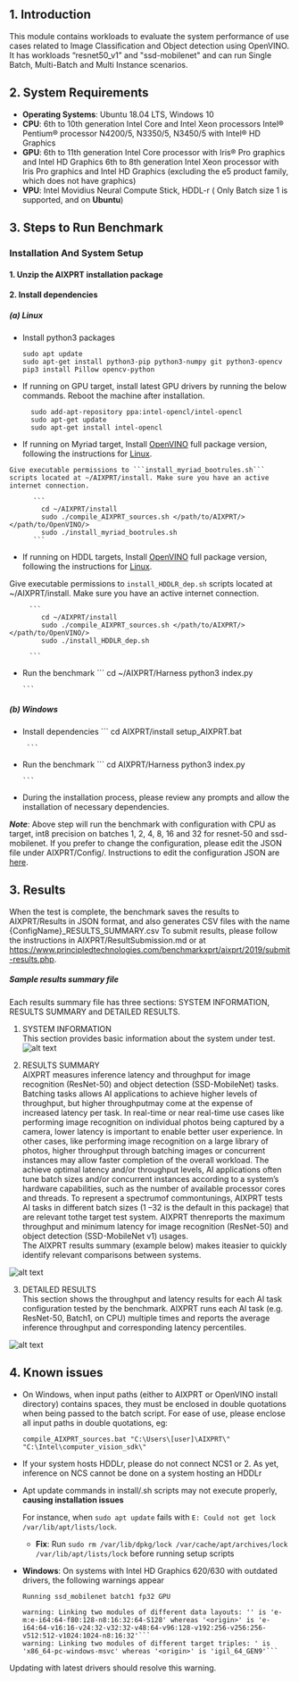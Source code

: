 ## 1. Introduction
This module contains workloads to evaluate the system performance of use cases related to Image Classification and Object detection using OpenVINO.
It has workloads “resnet50_v1” and "ssd-mobilenet" and can run Single Batch, Multi-Batch and Multi Instance scenarios.

## 2. System Requirements

* **Operating Systems**: Ubuntu 18.04 LTS, Windows 10
* **CPU**:
	  6th to 10th generation Intel Core and Intel Xeon processors
    Intel® Pentium® processor N4200/5, N3350/5, N3450/5 with Intel® HD Graphics
* **GPU**:
	  6th to 11th generation Intel Core processor with Iris® Pro graphics and Intel HD Graphics
    6th to 8th generation Intel Xeon processor with Iris Pro graphics and Intel HD Graphics (excluding the e5 product family, which does not have graphics)
* **VPU**:
    Intel Movidius Neural Compute Stick, HDDL-r  ( Only Batch size 1 is supported, and on **Ubuntu**)

## 3. Steps to Run Benchmark

### Installation And System Setup
#### 1. Unzip the AIXPRT installation package

#### 2. Install dependencies

##### (a) Linux

   * Install python3 packages
      ```
      sudo apt update
      sudo apt-get install python3-pip python3-numpy git python3-opencv
      pip3 install Pillow opencv-python
      ```

   * If running on GPU target, install latest GPU drivers by running the below commands. Reboot the machine after installation.

       ```
         sudo add-apt-repository ppa:intel-opencl/intel-opencl
         sudo apt-get update
         sudo apt-get install intel-opencl
       ```

   * If running on Myriad target, Install [OpenVINO](https://docs.openvinotoolkit.org/latest/_docs_install_guides_installing_openvino_linux.html) full package version, following the instructions for [Linux](https://software.intel.com/en-us/articles/OpenVINO-Install-Linux).<br/>

    Give executable permissions to ```install_myriad_bootrules.sh``` scripts located at ~/AIXPRT/install. Make sure you have an active internet connection.

          ```
            cd ~/AIXPRT/install
            sudo ./compile_AIXPRT_sources.sh </path/to/AIXPRT/> </path/to/OpenVINO/>
            sudo ./install_myriad_bootrules.sh
          ```

   * If running on HDDL targets, Install [OpenVINO](https://docs.openvinotoolkit.org/latest/_docs_install_guides_installing_openvino_linux.html) full package version, following the instructions for [Linux](https://software.intel.com/en-us/articles/OpenVINO-Install-Linux).<br/>

   Give executable permissions to ```install_HDDLR_dep.sh``` scripts located at ~/AIXPRT/install. Make sure you have an active internet connection.

         ```
            cd ~/AIXPRT/install
            sudo ./compile_AIXPRT_sources.sh </path/to/AIXPRT/> </path/to/OpenVINO/>
            sudo ./install_HDDLR_dep.sh

         ```

   * Run the benchmark
         ```
            cd ~/AIXPRT/Harness
            python3 index.py

         ```


##### (b) Windows
   * Install dependencies
          ```
          cd AIXPRT/install
          setup_AIXPRT.bat

          ```

   * Run the benchmark
         ```
            cd AIXPRT/Harness
            python3 index.py

         ```
   * During the installation process, please review any prompts and allow the installation of necessary dependencies.

***Note***: Above step will run the benchmark with configuration with CPU as target, int8 precision on batches 1, 2, 4, 8, 16 and 32 for resnet-50 and ssd-mobilenet.
   If you prefer to change the configuration, please edit the JSON file under AIXPRT/Config/. Instructions to edit the configuration JSON are [here](https://github.com/BenchmarkXPRT/AIXPRT/blob/master/Tensorflow/AIXPRT/EditConfig.md).

## 3. Results

When the test is complete, the benchmark saves the results to AIXPRT/Results in JSON format, and also generates CSV files with the name {ConfigName}_RESULTS_SUMMARY.csv
To submit results, please follow the instructions in AIXPRT/ResultSubmission.md or at https://www.principledtechnologies.com/benchmarkxprt/aixprt/2019/submit-results.php.


##### Sample results summary file <br/>

Each results summary file has three sections: SYSTEM INFORMATION, RESULTS SUMMARY and DETAILED RESULTS.<br/>
 1. SYSTEM INFORMATION <br/>
    This section provides basic information about the system under test. <br/>
    ![alt text](https://github.com/BenchmarkXPRT/AIXPRT/tree/master/Tensorflow/AIXPRT/Harness/assets/tensorflow_systemInfo.png)

 2. RESULTS SUMMARY <br/>
    AIXPRT measures inference latency and throughput for image recognition (ResNet-50) and object detection (SSD-MobileNet) tasks. Batching tasks allows AI applications to achieve
higher levels of throughput, but higher throughputmay come at the expense of increased latency per task. In real-time or near real-time use cases like performing image recognition
on individual photos being captured by a camera, lower latency is important to enable better user experience. In other cases, like performing image recognition on a large library of
photos, higher throughput through batching images or concurrent instances may allow faster completion of the overall workload. The achieve optimal latency and/or throughput levels,
AI applications often tune batch sizes and/or concurrent instances according to a system’s hardware capabilities, such as the number of available processor cores and threads.
To represent a spectrumof commontunings, AIXPRT tests AI tasks in different batch sizes (1 –32 is the default in this package) that are relevant tothe target test system.
AIXPRT thenreports the maximum throughput and minimum latency for image recognition (ResNet-50) and object detection (SSD-MobileNet v1) usages.<br/>
The AIXPRT results summary (example below) makes iteasier to quickly identify relevant comparisons between systems. <br/>

 ![alt text](https://github.com/BenchmarkXPRT/AIXPRT/tree/master/Tensorflow/AIXPRT/Harness/assets/results_summary.png)


 3. DETAILED RESULTS <br/>
   This section shows the throughput and latency results for each AI task configuration tested by the benchmark.
AIXPRT runs each AI task (e.g. ResNet-50, Batch1, on CPU) multiple times and reports the average inference throughput and corresponding latency percentiles.

![alt text](https://github.com/BenchmarkXPRT/AIXPRT/tree/master/Tensorflow/AIXPRT/Harness/assets/detailed_results.png)


## 4. Known issues
- On Windows, when input paths (either to AIXPRT or OpenVINO install directory) contains spaces, they must be enclosed in double quotations when being passed to the batch script. For ease of use, please enclose all input paths in double quotations, eg:

   ```compile_AIXPRT_sources.bat "C:\Users\[user]\AIXPRT\" "C:\Intel\computer_vision_sdk\"```

- If your system hosts HDDLr, please do not connect NCS1 or 2. As yet, inference on NCS cannot be done on a system hosting an HDDLr

- Apt update commands in install/.sh scripts may not execute properly, **causing installation issues**

     For instance, when `sudo apt update` fails with `E: Could not get lock /var/lib/apt/lists/lock`.
     - **Fix**: Run `sudo rm /var/lib/dpkg/lock /var/cache/apt/archives/lock /var/lib/apt/lists/lock` before running setup scripts

- **Windows**: On systems with Intel HD Graphics 620/630 with outdated drivers, the following warnings appear

   ```
   Running ssd_mobilenet batch1 fp32 GPU

   warning: Linking two modules of different data layouts: '' is 'e-m:e-i64:64-f80:128-n8:16:32:64-S128' whereas '<origin>' is 'e-   i64:64-v16:16-v24:32-v32:32-v48:64-v96:128-v192:256-v256:256-v512:512-v1024:1024-n8:16:32'```
   warning: Linking two modules of different target triples: ' is 'x86_64-pc-windows-msvc' whereas '<origin>' is 'igil_64_GEN9'```

Updating with latest drivers should resolve this warning.
